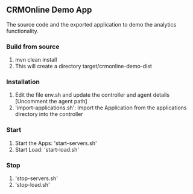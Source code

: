 ## CRMOnline Demo App
 The source code and the exported application to demo the analytics functionality.
 
### Build from source
1. mvn clean install
2. This will create a directory target/crmonline-demo-dist

### Installation
1. Edit the file env.sh and update the controller and agent details [Uncomment the agent path]
2. 'import-applications.sh': Import the Application from the applications directory into the controller

### Start
1. Start the Apps: 'start-servers.sh'
2. Start Load: 'start-load.sh'

### Stop
1. 'stop-servers.sh'
2. 'stop-load.sh'

